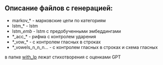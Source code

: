 ## Описание файлов с генерацией: 
+ markov_* - марковские цепи по категориям
+ lstm_* -  lstm
+ lstm_*_emb_* -  lstm с предобученными эмбеддингами
+ \*\_acc_* - рифма с контролем ударения
+ \*\_vow_*   - с контролем гласных в строках
+ \*\_vowels_n_n_n... - с контролем гласных в строках и схема гласных

в папке [with_lp](with_lp/) лежат стихотворения с оценками GPT